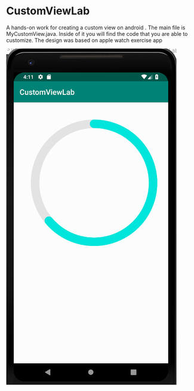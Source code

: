 # CustomViewLab

 
A hands-on work for creating a custom view on android
.
The main file is MyCustomView.java. Inside of it you will find the code that you are able to customize.
The design was based on apple watch exercise app

![alt text](https://github.com/cldoliveira/CustomViewLab/blob/master/graph_like_apple_watch.png)
